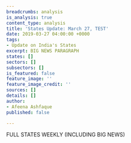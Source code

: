 ```yaml
---
breadcrumbs: analysis
is_analysis: true
content_type: analysis
title: 'States Update: March 27, TEST'
date: 2019-03-27 04:00:00 +0000
tags:
- Update on India's States
excerpt: BIG NEWS PARAGRAPH
states: []
sectors: []
subsectors: []
is_featured: false
feature_image: ''
feature_image_credit: ''
sources: []
details: []
author:
- Afeena Ashfaque
published: false

---
```

FULL STATES WEEKLY (INCLUDING BIG NEWS) 